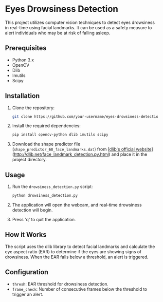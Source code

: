 # Eyes Drowsiness Detection

This project utilizes computer vision techniques to detect eyes drowsiness in real-time using facial landmarks. It can be used as a safety measure to alert individuals who may be at risk of falling asleep.

## Prerequisites

- Python 3.x
- OpenCV
- Dlib
- Imutils
- Scipy

## Installation

1. Clone the repository:

    ```bash
    git clone https://github.com/your-username/eyes-drowsiness-detection.git
    ```

2. Install the required dependencies:

    ```bash
    pip install opencv-python dlib imutils scipy
    ```

3. Download the shape predictor file (`shape_predictor_68_face_landmarks.dat`) from [[dlib's official website](http://dlib.net/files/shape_predictor_68_face_landmarks.dat.bz2)](http://dlib.net/face_landmark_detection.py.html) and place it in the project directory.

## Usage

1. Run the `drowsiness_detection.py` script:

    ```bash
    python drowsiness_detection.py
    ```

2. The application will open the webcam, and real-time drowsiness detection will begin.

3. Press 'q' to quit the application.

## How it Works

The script uses the dlib library to detect facial landmarks and calculate the eye aspect ratio (EAR) to determine if the eyes are showing signs of drowsiness. When the EAR falls below a threshold, an alert is triggered.

## Configuration

- `thresh`: EAR threshold for drowsiness detection.
- `frame_check`: Number of consecutive frames below the threshold to trigger an alert.

